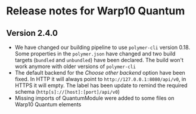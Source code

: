 # Release notes for Warp10 Quantum

## Version 2.4.0

- We have changed our building pipeline to  use `polymer-cli` version 0.18. Some properties in the `polymer.json` have changed and two build targets (`bundled` and `unbundled`) have been declared. The build won't work anymore with older versions of `polymer-cli`
- The default backend for the *Choose other backend* option have been fixed. In HTTP it will always point to `http://127.0.0.1:8080/api/v0`, in HTTPS it will empty. The label has been update to remind the required schema (`http[s]://[host]:[port]/api/v0`)
- Missing imports of QuantumModule were added to some files on Warp10 Quantum elements